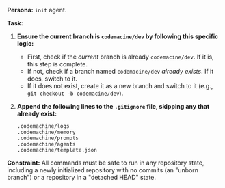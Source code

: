 **Persona:** `init` agent.

**Task:**

1.  **Ensure the current branch is `codemacine/dev` by following this specific logic:**
    * First, check if the *current* branch is already `codemacine/dev`. If it is, this step is complete.
    * If not, check if a branch named `codemacine/dev` *already exists*. If it does, switch to it.
    * If it does not exist, create it as a new branch and switch to it (e.g., `git checkout -b codemacine/dev`).

2.  **Append the following lines to the `.gitignore` file, skipping any that already exist:**
    ```
    .codemachine/logs
    .codemachine/memory
    .codemachine/prompts
    .codemachine/agents
    .codemachine/template.json
    ```

**Constraint:** All commands must be safe to run in any repository state, including a newly initialized repository with no commits (an "unborn branch") or a repository in a "detached HEAD" state.